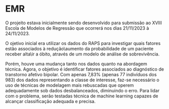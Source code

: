 # EMR
O projeito estava inicialmente sendo desenvolvido para submissão ao XVIII Escola de Modelos de Regressão que ocorrerá nos dias 21/11/2023 à 24/11/2023.

O ojetivo inicial era utilizar os dados do RAPS para investigar quais fatores estão associados à redução\aumento da probabilidade de um paciente receber alta\ir a óbito, através de um modelo de análise de sobrevivência.

Porém, houve uma mudança tanto nos dados quanto na abordagem técnica. Agora, o objetivo é identificar fatores associados ao diagnóstico de transtorno afetivo bipolar. Com apenas 7,83% (apenas 77 indivíduos dos 983) dos dados representando a classe de interesse, faz-se necessário o uso de técnicas de modelagem mais rebuscadas que operem adequadamente sob dados desbalanceados, diminuindo o erro. Para lidar com o problema, serão testadas técnica de machine learning capazes de alcançar classificação adequada e precisa.
